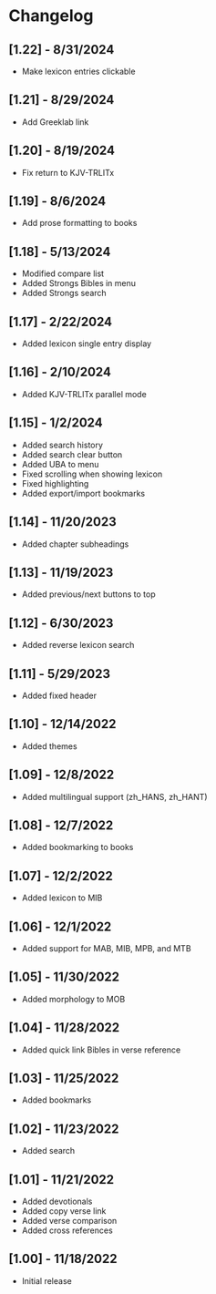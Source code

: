 # Changelog

## [1.22] - 8/31/2024

- Make lexicon entries clickable

## [1.21] - 8/29/2024

- Add Greeklab link

## [1.20] - 8/19/2024

- Fix return to KJV-TRLITx

## [1.19] - 8/6/2024

- Add prose formatting to books

## [1.18] - 5/13/2024

- Modified compare list
- Added Strongs Bibles in menu
- Added Strongs search 

## [1.17] - 2/22/2024

- Added lexicon single entry display 

## [1.16] - 2/10/2024

- Added KJV-TRLITx parallel mode

## [1.15] - 1/2/2024

- Added search history
- Added search clear button
- Added UBA to menu
- Fixed scrolling when showing lexicon
- Fixed highlighting
- Added export/import bookmarks

## [1.14] - 11/20/2023

- Added chapter subheadings

## [1.13] - 11/19/2023

- Added previous/next buttons to top

## [1.12] - 6/30/2023

- Added reverse lexicon search

## [1.11] - 5/29/2023

- Added fixed header

## [1.10] - 12/14/2022

- Added themes

## [1.09] - 12/8/2022

- Added multilingual support (zh_HANS, zh_HANT)

## [1.08] - 12/7/2022

- Added bookmarking to books

## [1.07] - 12/2/2022

- Added lexicon to MIB

## [1.06] - 12/1/2022

- Added support for MAB, MIB, MPB, and MTB

## [1.05] - 11/30/2022

- Added morphology to MOB

## [1.04] - 11/28/2022

- Added quick link Bibles in verse reference

## [1.03] - 11/25/2022

- Added bookmarks

## [1.02] - 11/23/2022

- Added search

## [1.01] - 11/21/2022

- Added devotionals
- Added copy verse link
- Added verse comparison
- Added cross references

## [1.00] - 11/18/2022

- Initial release